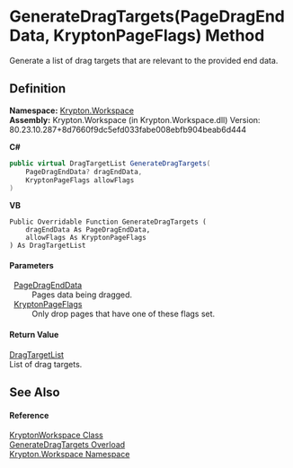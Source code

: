 # GenerateDragTargets(PageDragEndData, KryptonPageFlags) Method


Generate a list of drag targets that are relevant to the provided end data.



## Definition
**Namespace:** <a href="0dbf488f-9676-a1e5-a949-1b4bcea03d52.md">Krypton.Workspace</a>  
**Assembly:** Krypton.Workspace (in Krypton.Workspace.dll) Version: 80.23.10.287+8d7660f9dc5efd033fabe008ebfb904beab6d444

**C#**
``` C#
public virtual DragTargetList GenerateDragTargets(
	PageDragEndData? dragEndData,
	KryptonPageFlags allowFlags
)
```
**VB**
``` VB
Public Overridable Function GenerateDragTargets ( 
	dragEndData As PageDragEndData,
	allowFlags As KryptonPageFlags
) As DragTargetList
```



#### Parameters
<dl><dt>  <a href="0c26121e-2e6a-e3c0-21a4-2a1ddbb8d2dc.md">PageDragEndData</a></dt><dd>Pages data being dragged.</dd><dt>  <a href="a72955c4-e908-effe-05d6-790c25899294.md">KryptonPageFlags</a></dt><dd>Only drop pages that have one of these flags set.</dd></dl>

#### Return Value
<a href="a19b2333-2558-af6a-8f30-1ea905dd5267.md">DragTargetList</a>  
List of drag targets.

## See Also


#### Reference
<a href="a977050a-c9d5-1360-9b5d-5a07a77ae65c.md">KryptonWorkspace Class</a>  
<a href="aa14cc10-76bc-0269-b8d9-84fdfed9a6f3.md">GenerateDragTargets Overload</a>  
<a href="0dbf488f-9676-a1e5-a949-1b4bcea03d52.md">Krypton.Workspace Namespace</a>  
